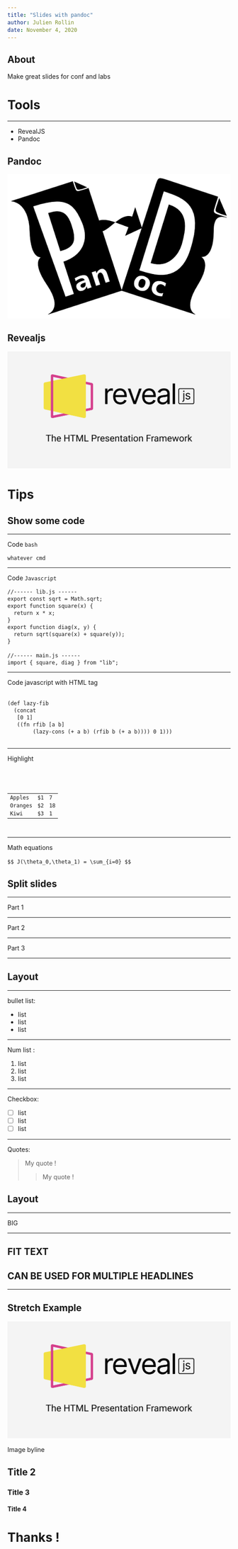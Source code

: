 ```yaml
---
title: "Slides with pandoc"
author: Julien Rollin
date: November 4, 2020
---
```


## About

Make great slides for conf and labs

# Tools

---

- RevealJS
- Pandoc

## Pandoc

![Pandoc](./img/pandoc.png)

## Revealjs

![Revealjs](./img/revealjs.png)

# Tips

## Show some code

---

Code `bash`

```
whatever cmd

```

---


Code `Javascript`

```
//------ lib.js ------
export const sqrt = Math.sqrt;
export function square(x) {
  return x * x;
}
export function diag(x, y) {
  return sqrt(square(x) + square(y));
}

//------ main.js ------
import { square, diag } from "lib";

```

---

Code javascript  with HTML tag


 <pre><code data-trim data-noescape>
(def lazy-fib
  (concat
   [0 1]
   ((fn rfib [a b]
        (lazy-cons (+ a b) (rfib b (+ a b)))) 0 1)))
  </code></pre>

---


Highlight

<pre><code data-line-numbers="3-5|8-10|13-15">
<table>
  <tr>
    <td>Apples</td>
    <td>$1</td>
    <td>7</td>
  </tr>
  <tr>
    <td>Oranges</td>
    <td>$2</td>
    <td>18</td>
  </tr>
  <tr>
    <td>Kiwi</td>
    <td>$3</td>
    <td>1</td>
  </tr>
</table>
</code></pre>


---

Math equations


 `$$ J(\theta_0,\theta_1) = \sum_{i=0} $$`


## Split slides

---

Part 1

---

Part 2

---

Part 3

---

## Layout

---

bullet list:

- list
- list
- list

---

Num list :

1. list
2. list
3. list

---

Checkbox:

- [ ] list
- [ ] list
- [ ] list

---

Quotes:

> My quote !
>
> > My quote !


## Layout 

---

<div class="r-fit-text">BIG</div>

---

<h2 class="r-fit-text">FIT TEXT</h2>
<h2 class="r-fit-text">CAN BE USED FOR MULTIPLE HEADLINES</h2>

---


<h2>Stretch Example</h2>
<img class="r-stretch" src="./img/revealjs.png">
<p>Image byline</p>

## Title 2

### Title 3

#### Title 4

# Thanks !
